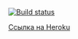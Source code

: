 [![Build status](https://ci.appveyor.com/api/projects/status/xamym14er1cc778d?svg=true)](https://ci.appveyor.com/project/Kryazheva/ahj-http-back)

[Ссылка на Heroku](https://dashboard.heroku.com/apps/kristina-heroku/deploy/github)
